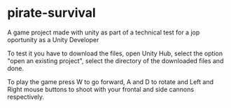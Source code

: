# pirate-survival
 A game project made with unity as part of a technical test for a jop oportunity as a Unity Developer

To test it you have to download the files, open Unity Hub, select the option "open an existing project", select the directory of the downloaded files and done.

To play the game press W to go forward, A and D to rotate and Left and Right mouse buttons to shoot with your frontal and side cannons respectively.
